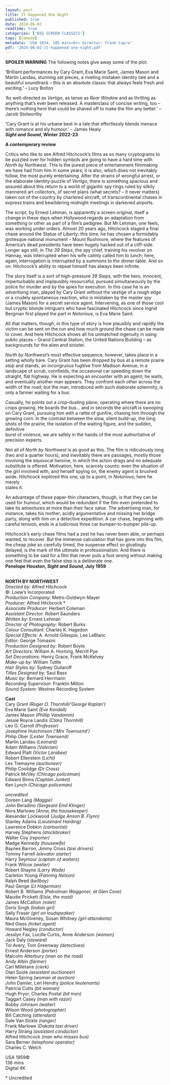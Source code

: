 ```yaml
---
layout: post
title: It Happened One Night
published: true
date: 2024-06-02
readtime: true
categories: ['BIG SCREEN CLASSICS']
tags: [Comedy]
metadata: 'USA 1934, 105 mins<br> Director: Frank Capra'
pdf: '2024-06-02-it-happened-one-night.pdf'
---
```

**SPOILER WARNING** The following notes give away some of the plot.

‘Brilliant performances by Cary Grant, Eva Marie Saint, James Mason and Martin Landau, stunning set pieces, a riveting mistaken identity tale and a beautiful soundtrack – this is an absolute classic that always feels fresh and exciting.’ – Lucy Bolton

‘As well-directed as _Vertigo_, as tense as _Rear Window_ and as thrilling as anything that’s ever been released. A masterclass of concise writing, too – there’s nothing here that could be shaved off to make the film any better.’ – Jacob Stolworthy

‘Cary Grant is at his urbane best in a tale that effortlessly blends menace with romance and sly humour.’ – James Healy  
**_Sight and Sound_, Winter 2022-23**  

**A contemporary review**

Critics who like to see Alfred Hitchcock’s films as so many cryptograms to be puzzled over for hidden symbols are going to have a hard time with _North by Northwest_. This is the purest piece of entertainment filmmaking we have had from him in some years; it is also, which does not inevitably follow, the most purely entertaining. After the strains of wrongful arrest, or the elaborate identity-puzzle of _Vertigo_, there is something spacious and assured about this return to a world of gigantic spy rings ruled by silkily mannered art collectors, of secret plans (what secrets? – it never matters) taken out of the country by chartered aircraft, of transcontinental chases in express trains and bewildering midnight meetings in darkened airports.

The script, by Ernest Lehman, is apparently a screen original, itself a change in these days when Hollywood regards an adaptation from something or other as part of a film’s pedigree. But Mr Lehman, one feels, was working under orders. Almost 20 years ago, Hitchcock staged a final chase around the Statue of Liberty; this time, he has chosen a formidably grotesque national monument – Mount Rushmore, where the features of America’s dead presidents have been hugely hacked out of a cliff-side. Longer ago still, in _The 39 Steps_, the spy chief, training his revolver on Hannay, was interrupted when his wife calmly called him to lunch; here, again, interrogation is interrupted by a summons to the dinner table. And so on. Hitchcock’s ability to repeat himself has always been infinite.

The story itself is a sort of high-pressure _39 Steps_, with the hero, innocent, imperturbable and implausibly resourceful, pursued simultaneously by the police for murder and by the spies for execution. In this case he is an advertising man, played by Cary Grant without the vestige of a rough edge or a crudely spontaneous reaction, who is mistaken by the master spy (James Mason) for a secret service agent. Intervening, as one of those cool but cryptic blonde intriguers who have fascinated Hitchcock since Ingrid Bergman first played the part in _Notorious_, is Eva Marie Saint.

All that matters, though, in this type of story is how plausibly and rapidly the victim can be sent on the run and how much ground the chase can be made to cover. And here Hitchcock shows all his unmatched ingenuity in using public places – Grand Central Station, the United Nations Building – as backgrounds for the alien and sinister.

_North by Northwest_’s most effective sequence, however, takes place in a setting wholly bare. Cary Grant has been dropped by bus at a remote prairie stop and stands, an incongruous fugitive from Madison Avenue, in a landscape of scrub, cornfields, the occasional car speeding down the straight, flat highway. He is expecting an encounter with an agent; he waits, and eventually another man appears. They confront each other across the width of the road; but the man, introduced with such elaborate solemnity, is only a farmer waiting for a bus.

Casually, he points out a crop-dusting plane, operating where there are no crops growing. He boards the bus… and in seconds the aircraft is swooping on Cary Grant, pursuing him with a rattle of gunfire, chasing him through the growing corn. In the contrast between the slow, silent build-up, the long shots of the prairie, the isolation of the waiting figure, and the sudden, definitive  
burst of violence, we are safely in the hands of the most authoritative of precision experts.

Not all of _North by Northwest_ is as good as this. The film is ridiculously long (two and a quarter hours), and inevitably there are passages, mostly those involving the equivocal heroine, in which the action drags and no adequate substitute is offered. Motivation, here, scarcely counts: even the situation of the girl involved with, and herself spying on, the enemy agent is brushed aside. Hitchcock explored this one, up to a point, in _Notorious_; here he merely  
states it.

An advantage of these paper-thin characters, though, is that they can be used for humour, which would be redundant if the film even pretended to take its adventures at more than their face value. The advertising man, for instance, takes his mother, acidly argumentative and missing her bridge party, along with him on a detective expedition. A car chase, beginning with careful tension, ends in a ludicrous three car bumper-to-bumper pile-up.

Hitchcock’s early chase films had a zest he has never been able, or perhaps wanted, to recover. But the immense calculation that has gone into this film, the cheap joke so carefully timed, the suspense effect so gloatingly delayed, is the mark of the ultimate in professionalism. And there is something to be said for a film that never puts a foot wrong without making one feel that even the false step is a deliberate one.  
**Penelope Houston, _Sight and Sound_, July 1959**  
<br>

**NORTH BY NORTHWEST**  
_Directed by:_ Alfred Hitchcock  
©: Loew’s Incorporated  
_Production Company:_ Metro-Goldwyn-Mayer  
_Producer:_ Alfred Hitchcock *  
_Associate Producer:_ Herbert Coleman  
_Assistant Director:_ Robert Saunders  
_Written by:_ Ernest Lehman  
_Director of Photography:_ Robert Burks  
_Colour Consultant:_ Charles K. Hagedon  
_Special Effects:_ A. Arnold Gillespie, Lee LeBlanc  
_Editor:_ George Tomasini  
_Production Designed by:_ Robert Boyle  
_Art Directors:_ William A. Horning, Merrill Pye  
_Set Decorations:_ Henry Grace, Frank McKelvey  
_Make-up by:_ William Tuttle  
_Hair Styles by:_ Sydney Guilaroff  
_Titles Designed by:_ Saul Bass  
_Music by:_ Bernard Herrmann  
_Recording Supervisor:_ Franklin Milton  
_Sound System:_ Westrex Recording System  

**Cast**  
Cary Grant _(Roger O. Thornhill/‘George Kaplan’)_  
Eva Marie Saint _(Eve Kendall)_  
James Mason _(Phillip Vandamm)_  
Jessie Royce Landis _(Clara Thornhill)_  
Leo G. Carroll _(Professor)_  
Josephine Hutchinson _(‘Mrs Townsend’)_  
Philip Ober _(Lester Townsend)_  
Martin Landau _(Leonard)_  
Adam Williams _(Valerian)_  
Edward Platt _(Victor Larabee)_  
Robert Ellenstein _(Licht)_  
Les Tremayne _(auctioneer)_  
Philip Coolidge _(Dr Cross)_  
Patrick McVey _(Chicago policeman)_  
Edward Binns _(Captain Junket)_  
Ken Lynch _(Chicago policeman)_  

_uncredited_  
Doreen Lang _(Maggie)_  
John Beradino _(Sergeant Emil Klinger)_  
Nora Marlowe _(Anna, the housekeeper)_  
Alexander Lockwood _(Judge Anson B. Flynn)_  
Stanley Adams _(Lieutenant Harding)_  
Lawrence Dobkin _(cartoonist)_  
Harvey Stephens _(stockbroker)_  
Walter Coy _(reporter)_  
Madge Kennedy _(housewife)_  
Baynes Barron, Jimmy Cross _(taxi drivers)_  
Tommy Farrell _(elevator starter)_  
Harry Seymour _(captain of waiters)_  
Frank Wilcox _(waiter)_  
Robert Shayne _(Larry Wade)_  
Carleton Young _(Fanning Nelson)_  
Ralph Reed _(bellboy)_  
Paul Genge _(Lt Hagerman)_  
Robert B. Williams _(Patrolman Waggoner, at Glen Cove)_  
Maudie Prickett _(Elsie, the maid)_  
James McCallion _(valet)_  
Doris Singh _(Indian girl)_  
Sally Fraser _(girl on loudspeaker)_  
Maura McGiveney, Susan Whitney _(girl attendants)_  
Ned Glass _(ticket agent)_  
Howard Negley _(conductor)_  
Jesslyn Fax, Lucille Curtis, Anne Anderson _(women)_  
Jack Daly _(steward)_  
Tol Avery, Tom Greenway _(detectives)_  
Ernest Anderson _(porter)_  
Malcolm Atterbury _(man on the road)_  
Andy Albin _(farmer)_  
Carl Milletaire _(clerk)_  
Olan Soulé _(assistant auctioneer)_  
Helen Spring _(woman at auction)_  
John Damler, Len Hendry _(police lieutenants)_  
Patricia Cutts _(bit woman)_  
Hugh Pryor, Charles Postal _(bit men)_  
Taggart Casey _(man with razor)_  
Bobby Johnson _(waiter)_  
Wilson Wood _(photographer)_  
Bill Catching _(attendant)_  
Dale Van Sickle _(ranger)_  
Frank Marlowe _(Dakota taxi driver)_  
Harry Strang _(assistant conductor)_  
Alfred Hitchcock _(man who misses bus)_  
Sara Berner _(telephone operator)_  
Charles C. Welch  

USA 1959©  
136 mins  
Digital 4K  

\* Uncredited  
<!--stackedit_data:
eyJoaXN0b3J5IjpbMTA2OTY4NDY0N119
-->